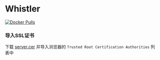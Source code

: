 # Whistler

[![Docker Pulls](https://img.shields.io/docker/pulls/jupiterfund/whistler.svg)](https://hub.docker.com/r/jupiterfund/whistler/)

### 导入SSL证书

下载 [server.cer](https://github.com/JupiterFund/whistler/blob/master/envoy/keys/server.cer) 并导入浏览器的 `Trusted Root Certification Authorities` 列表中
